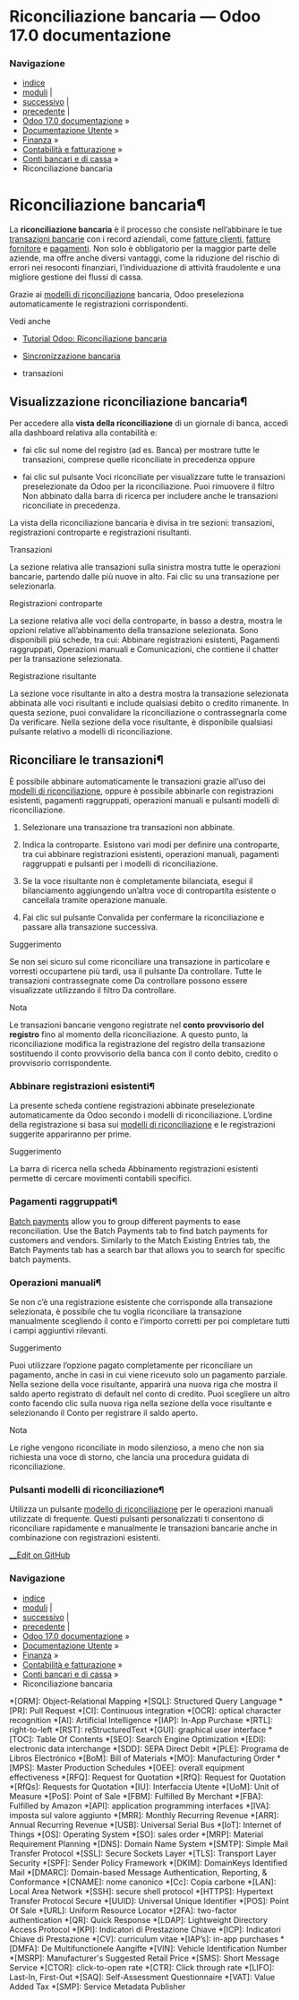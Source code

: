 # Riconciliazione bancaria — Odoo 17.0 documentazione

### Navigazione

  * [indice](../../../../genindex.html "Indice generale")
  * [moduli](../../../../py-modindex.html "Indice del modulo Python") |
  * [successivo](reconciliation_models.html "Modelli di riconciliazione") |
  * [precedente](transactions.html "Transazioni") |
  * [Odoo 17.0 documentazione](../../../../index-2.html) »
  * [Documentazione Utente](../../../../applications.html) »
  * [Finanza](../../../finance.html) »
  * [Contabilità e fatturazione](../../accounting.html) »
  * [Conti bancari e di cassa](../bank.html) »
  * Riconciliazione bancaria



# Riconciliazione bancaria¶

La **riconciliazione bancaria** è il processo che consiste nell’abbinare le tue [transazioni bancarie](transactions.html) con i record aziendali, come [fatture clienti](../customer_invoices.html), [fatture fornitore](../vendor_bills.html) e [pagamenti](../payments.html). Non solo è obbligatorio per la maggior parte delle aziende, ma offre anche diversi vantaggi, come la riduzione del rischio di errori nei resoconti finanziari, l’individuazione di attività fraudolente e una migliore gestione dei flussi di cassa.

Grazie ai [modelli di riconciliazione](reconciliation_models.html) bancaria, Odoo preseleziona automaticamente le registrazioni corrispondenti.

Vedi anche

  * [Tutorial Odoo: Riconciliazione bancaria](https://www.odoo.com/slides/slide/bank-reconciliation-2724)

  * [Sincronizzazione bancaria](bank_synchronization.html)

  * transazioni




## Visualizzazione riconciliazione bancaria¶

Per accedere alla **vista della riconciliazione** di un giornale di banca, accedi alla dashboard relativa alla contabilità e:

  * fai clic sul nome del registro (ad es. Banca) per mostrare tutte le transazioni, comprese quelle riconciliate in precedenza oppure

  * fai clic sul pulsante Voci riconciliate per visualizzare tutte le transazioni preselezionate da Odoo per la riconciliazione. Puoi rimuovere il filtro Non abbinato dalla barra di ricerca per includere anche le transazioni riconciliate in precedenza.




La vista della riconciliazione bancaria è divisa in tre sezioni: transazioni, registrazioni controparte e registrazioni risultanti.

Transazioni
    

La sezione relativa alle transazioni sulla sinistra mostra tutte le operazioni bancarie, partendo dalle più nuove in alto. Fai clic su una transazione per selezionarla.

Registrazioni controparte
    

La sezione relativa alle voci della controparte, in basso a destra, mostra le opzioni relative all’abbinamento della transazione selezionata. Sono disponibili più schede, tra cui: Abbinare registrazioni esistenti, Pagamenti raggruppati, Operazioni manuali e Comunicazioni, che contiene il chatter per la transazione selezionata.

Registrazione risultante
    

La sezione voce risultante in alto a destra mostra la transazione selezionata abbinata alle voci risultanti e include qualsiasi debito o credito rimanente. In questa sezione, puoi convalidare la riconciliazione o contrassegnarla come Da verificare. Nella sezione della voce risultante, è disponibile qualsiasi pulsante relativo a modelli di riconciliazione.

## Riconciliare le transazioni¶

È possibile abbinare automaticamente le transazioni grazie all’uso dei [modelli di riconciliazione](reconciliation_models.html), oppure è possibile abbinarle con registrazioni esistenti, pagamenti raggruppati, operazioni manuali e pulsanti modelli di riconciliazione.

  1. Selezionare una transazione tra transazioni non abbinate.

  2. Indica la controparte. Esistono vari modi per definire una controparte, tra cui abbinare registrazioni esistenti, operazioni manuali, pagamenti raggruppati e pulsanti per i modelli di riconciliazione.

  3. Se la voce risultante non è completamente bilanciata, esegui il bilanciamento aggiungendo un’altra voce di contropartita esistente o cancellala tramite operazione manuale.

  4. Fai clic sul pulsante Convalida per confermare la riconciliazione e passare alla transazione successiva.




Suggerimento

Se non sei sicuro sul come riconciliare una transazione in particolare e vorresti occupartene più tardi, usa il pulsante Da controllare. Tutte le transazioni contrassegnate come Da controllare possono essere visualizzate utilizzando il filtro Da controllare.

Nota

Le transazioni bancarie vengono registrate nel **conto provvisorio del registro** fino al momento della riconciliazione. A questo punto, la riconciliazione modifica la registrazione del registro della transazione sostituendo il conto provvisorio della banca con il conto debito, credito o provvisorio corrispondente.

### Abbinare registrazioni esistenti¶

La presente scheda contiene registrazioni abbinate preselezionate automaticamente da Odoo secondo i modelli di riconciliazione. L’ordine della registrazione si basa sui [modelli di riconciliazione](reconciliation_models.html) e le registrazioni suggerite appariranno per prime.

Suggerimento

La barra di ricerca nella scheda Abbinamento registrazioni esistenti permette di cercare movimenti contabili specifici.

### Pagamenti raggruppati¶

[Batch payments](../payments/batch.html) allow you to group different payments to ease reconciliation. Use the Batch Payments tab to find batch payments for customers and vendors. Similarly to the Match Existing Entries tab, the Batch Payments tab has a search bar that allows you to search for specific batch payments.

### Operazioni manuali¶

Se non c’è una registrazione esistente che corrisponde alla transazione selezionata, è possibile che tu voglia riconciliare la transazione manualmente scegliendo il conto e l’importo corretti per poi completare tutti i campi aggiuntivi rilevanti.

Suggerimento

Puoi utilizzare l’opzione pagato completamente per riconciliare un pagamento, anche in casi in cui viene ricevuto solo un pagamento parziale. Nella sezione della voce risultante, apparirà una nuova riga che mostra il saldo aperto registrato di default nel conto di credito. Puoi scegliere un altro conto facendo clic sulla nuova riga nella sezione della voce risultante e selezionando il Conto per registrare il saldo aperto.

Nota

Le righe vengono riconciliate in modo silenzioso, a meno che non sia richiesta una voce di storno, che lancia una procedura guidata di riconciliazione.

### Pulsanti modelli di riconciliazione¶

Utilizza un pulsante [modello di riconciliazione](reconciliation_models.html) per le operazioni manuali utilizzate di frequente. Questi pulsanti personalizzati ti consentono di riconciliare rapidamente e manualmente le transazioni bancarie anche in combinazione con registrazioni esistenti.

[ __Edit on GitHub](https://github.com/odoo/documentation/edit/17.0/content/applications/finance/accounting/bank/reconciliation.rst)

### Navigazione

  * [indice](../../../../genindex.html "Indice generale")
  * [moduli](../../../../py-modindex.html "Indice del modulo Python") |
  * [successivo](reconciliation_models.html "Modelli di riconciliazione") |
  * [precedente](transactions.html "Transazioni") |
  * [Odoo 17.0 documentazione](../../../../index-2.html) »
  * [Documentazione Utente](../../../../applications.html) »
  * [Finanza](../../../finance.html) »
  * [Contabilità e fatturazione](../../accounting.html) »
  * [Conti bancari e di cassa](../bank.html) »
  * Riconciliazione bancaria


  *[ORM]: Object-Relational Mapping
  *[SQL]: Structured Query Language
  *[PR]: Pull Request
  *[CI]: Continuous integration
  *[OCR]: optical character recognition
  *[AI]: Artificial Intelligence
  *[IAP]: In-App Purchase
  *[RTL]: right-to-left
  *[RST]: reStructuredText
  *[GUI]: graphical user interface
  *[TOC]: Table Of Contents
  *[SEO]: Search Engine Optimization
  *[EDI]: electronic data interchange
  *[SDD]: SEPA Direct Debit
  *[PLE]: Programa de Libros Electrónico
  *[BoM]: Bill of Materials
  *[MO]: Manufacturing Order
  *[MPS]: Master Production Schedules
  *[OEE]: overall equipment effectiveness
  *[RFQ]: Request for Quotation
  *[RfQ]: Request for Quotation
  *[RfQs]: Requests for Quotation
  *[IU]: Interfaccia Utente
  *[UoM]: Unit of Measure
  *[PoS]: Point of Sale
  *[FBM]: Fulfilled By Merchant
  *[FBA]: Fulfilled by Amazon
  *[API]: application programming interfaces
  *[IVA]: imposta sul valore aggiunto
  *[MRR]: Monthly Recurring Revenue
  *[ARR]: Annual Recurring Revenue
  *[USB]: Universal Serial Bus
  *[IoT]: Internet of Things
  *[OS]: Operating System
  *[SO]: sales order
  *[MRP]: Material Requirement Planning
  *[DNS]: Domain Name System
  *[SMTP]: Simple Mail Transfer Protocol
  *[SSL]: Secure Sockets Layer
  *[TLS]: Transport Layer Security
  *[SPF]: Sender Policy Framework
  *[DKIM]: DomainKeys Identified Mail
  *[DMARC]: Domain-based Message Authentication, Reporting, & Conformance
  *[CNAME]: nome canonico
  *[Cc]: Copia carbone
  *[LAN]: Local Area Network
  *[SSH]: secure shell protocol
  *[HTTPS]: Hypertext Transfer Protocol Secure
  *[UUID]: Universal Unique Identifier
  *[POS]: Point Of Sale
  *[URL]: Uniform Resource Locator
  *[2FA]: two-factor authentication
  *[QR]: Quick Response
  *[LDAP]: Lightweight Directory Access Protocol
  *[KPI]: Indicatori di Prestazione Chiave
  *[ICP]: Indicatori Chiave di Prestazione
  *[CV]: curriculum vitae
  *[IAP’s]: in-app purchases
  *[DMFA]: De Multifunctionele Aangifte
  *[VIN]: Vehicle Identification Number
  *[MSRP]: Manufacturer's Suggested Retail Price
  *[SMS]: Short Message Service
  *[CTOR]: click-to-open rate
  *[CTR]: Click through rate
  *[LIFO]: Last-In, First-Out
  *[SAQ]: Self-Assessment Questionnaire
  *[VAT]: Value Added Tax
  *[SMP]: Service Metadata Publisher
